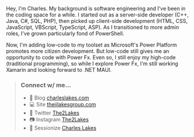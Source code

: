 Hey, I'm Charles. My background is software engineering and I've been in the coding space for a while. I started out as a server-side developer (C++, Java, C#, SQL, PHP), then picked up client-side development (HTML, CSS, JavaScript, VBScript, TypeScript, ASP). As I transitioned to more admin roles, I've grown particularly fond of PowerShell.

Now, I'm adding low-code to my toolset as Microsoft's Power Platform promotes more citizen development. But low-code still gives me an opportunity to code with Power Fx. Even so, I still enjoy my high-code (traditional programming), so while I explore Power Fx, I'm still working Xamarin and looking forward to .NET MAUI.

>
> ### Connect w/ me...
> - :notebook: Blog [charleslakes.com](https://charleslakes.com)
> - :computer: Site [theiilakesgroup.com](https://theiilakesgroup.com)
> - :speech_balloon: Twitter [The2Lakes](https://twitter.com/The2Lakes)
> - :camera: Instagram [The2Lakes](https://www.instagram.com/The2Lakes/)
> - :microphone: Sessionize [Charles Lakes](https://sessionize.com/charles-e-lakes-ii)
> 

<!--
### Hi there 👋

**losodamus/losodamus** is a ✨ _special_ ✨ repository because its `README.md` (this file) appears on your GitHub profile.

Here are some ideas to get you started:

- 🔭 I’m currently working on ...
- 🌱 I’m currently learning ...
- 👯 I’m looking to collaborate on ...
- 🤔 I’m looking for help with ...
- 💬 Ask me about ...
- 📫 How to reach me: ...
- 😄 Pronouns: ...
- ⚡ Fun fact: ...


- LinkedIn [Charles Lakes II](https://www.linkedin.com/in/charles-e-lakes-ii)
-->
